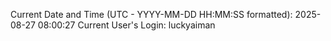 Current Date and Time (UTC - YYYY-MM-DD HH:MM:SS formatted): 2025-08-27 08:00:27
Current User's Login: luckyaiman
